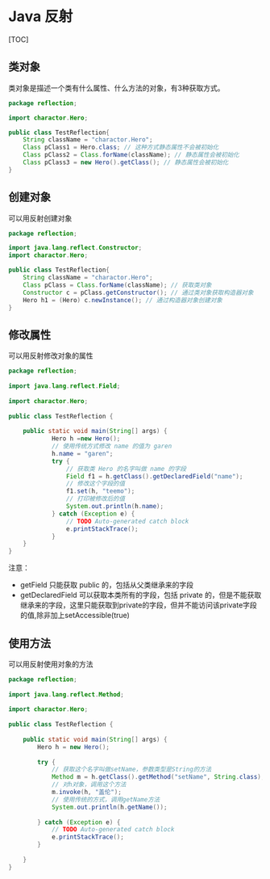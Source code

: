 # Java 反射

[TOC]

## 类对象

类对象是描述一个类有什么属性、什么方法的对象，有3种获取方式。

```java
package reflection;

import charactor.Hero;

public class TestReflection{
    String className = "charactor.Hero";
    Class pClass1 = Hero.class; // 这种方式静态属性不会被初始化
    Class pClass2 = Class.forName(className); // 静态属性会被初始化
    Class pClass3 = new Hero().getClass(); // 静态属性会被初始化
}
```

## 创建对象

可以用反射创建对象

```java
package reflection;

import java.lang.reflect.Constructor;
import charactor.Hero;

public class TestReflection{
    String className = "charactor.Hero";
    Class pClass = Class.forName(className); // 获取类对象
    Constructor c = pClass.getConstructor(); // 通过类对象获取构造器对象
    Hero h1 = (Hero) c.newInstance(); // 通过构造器对象创建对象
}
```

## 修改属性

可以用反射修改对象的属性

```java
package reflection;
 
import java.lang.reflect.Field;
 
import charactor.Hero;
  
public class TestReflection {
  
    public static void main(String[] args) {
            Hero h =new Hero();
            // 使用传统方式修改 name 的值为 garen
            h.name = "garen";
            try {
                // 获取类 Hero 的名字叫做 name 的字段
                Field f1 = h.getClass().getDeclaredField("name");
                // 修改这个字段的值
                f1.set(h, "teemo");
                // 打印被修改后的值
                System.out.println(h.name);
            } catch (Exception e) {
                // TODO Auto-generated catch block
                e.printStackTrace();
            }
    }
}
```

注意：
* getField 只能获取 public 的，包括从父类继承来的字段
* getDeclaredField 可以获取本类所有的字段，包括 private 的，但是不能获取继承来的字段，这里只能获取到private的字段，但并不能访问该private字段的值,除非加上setAccessible(true)

## 使用方法

可以用反射使用对象的方法

```java
package reflection;
 
import java.lang.reflect.Method;
 
import charactor.Hero;
 
public class TestReflection {
 
    public static void main(String[] args) {
        Hero h = new Hero();
 
        try {
            // 获取这个名字叫做setName，参数类型是String的方法
            Method m = h.getClass().getMethod("setName", String.class);
            // 对h对象，调用这个方法
            m.invoke(h, "盖伦");
            // 使用传统的方式，调用getName方法
            System.out.println(h.getName());
 
        } catch (Exception e) {
            // TODO Auto-generated catch block
            e.printStackTrace();
        }
 
    }
}
```